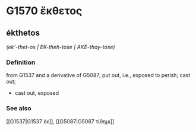 # G1570 ἔκθετος

## ékthetos

_(ek'-thet-os | EK-theh-tose | AKE-thay-tose)_

### Definition

from G1537 and a derivative of G5087; put out, i.e., exposed to perish; cast out; 

- cast out, exposed

### See also

[[G1537|G1537 ἐκ]], [[G5087|G5087 τίθημι]]
